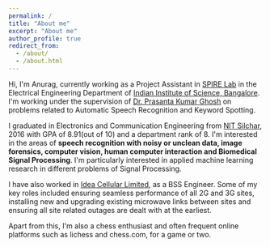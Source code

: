 ```yaml
---
permalink: /
title: "About me"
excerpt: "About me"
author_profile: true
redirect_from: 
  - /about/
  - /about.html
---
```


Hi, I'm Anurag, currently working as a Project Assistant in [SPIRE Lab](http://spire.ee.iisc.ac.in/) in the Electrical Engineering Department of [Indian Institute of Science, Bangalore](http://iisc.ac.in/). I'm working under the supervision of [Dr. Prasanta Kumar Ghosh](http://www.ee.iisc.ac.in/people/faculty/prasantg/) on problems related to Automatic Speech Recognition and Keyword Spotting. 

I graduated in Electronics and Communication Engineering from [NIT Silchar](http://www.nits.ac.in/), 2016 with GPA of 8.91(out of 10) and a department rank of 8. I'm interested in the areas of **speech recognition with noisy or unclean data, image forensics, computer vision, human computer interaction and Biomedical Signal Processing**. I'm particularly interested in applied machine learning research in different problems of Signal Processing.

I have also worked in [Idea Cellular Limited](http://www.ideacellular.com/), as a BSS Engineer. Some of my key roles included 
ensuring seamless performance of all 2G and 3G sites, installing new and upgrading existing microwave links between sites and ensuring all site related outages are dealt with at the earliest.

Apart from this, I'm also a chess enthusiast and often frequent online platforms such as lichess and chess.com, for a game or two.
